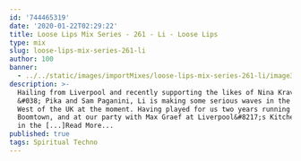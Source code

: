 ```yaml
---
id: '744465319'
date: '2020-01-22T02:29:22'
title: Loose Lips Mix Series - 261 - Li - Loose Lips
type: mix
slug: loose-lips-mix-series-261-li
author: 100
banner:
  - ../../static/images/importMixes/loose-lips-mix-series-261-li/image3199.jpeg
description: >-
  Hailing from Liverpool and recently supporting the likes of Nina Kraviz, Dense
  &#038; Pika and Sam Paganini, Li is making some serious waves in the North
  West of the UK at the moment. Having played for us two years running at
  Boomtown, and at our party with Max Graef at Liverpool&#8217;s Kitchen Street
  in the [...]Read More...
published: true
tags: Spiritual Techno
---
```

